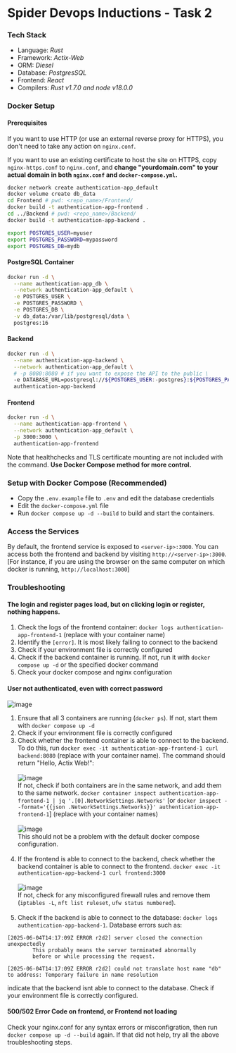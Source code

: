 # Spider Devops Inductions - Task 2

### Tech Stack

- Language: *Rust*
- Framework: *Actix-Web*
- ORM: *Diesel*
- Database: *PostgresSQL*
- Frontend: *React*
- Compilers: *Rust v1.7.0 and node v18.0.0*

### Docker Setup

#### Prerequisites

If you want to use HTTP (or use an external reverse proxy for HTTPS), you don't need to take any action on `nginx.conf`. 

If you want to use an existing certificate to host the site on HTTPS, copy `nginx-https.conf` to `nginx.conf`, and **change "yourdomain.com" to your actual domain in both `nginx.conf` and `docker-compose.yml`.**

```bash
docker network create authentication-app_default
docker volume create db_data
cd Frontend # pwd: <repo_name>/Frontend/
docker build -t authentication-app-frontend .
cd ../Backend # pwd: <repo_name>/Backend/
docker build -t authentication-app-backend .

export POSTGRES_USER=myuser
export POSTGRES_PASSWORD=mypassword
export POSTGRES_DB=mydb
```

#### PostgreSQL Container

```bash
docker run -d \
  --name authentication-app_db \
  --network authentication-app_default \
  -e POSTGRES_USER \
  -e POSTGRES_PASSWORD \
  -e POSTGRES_DB \
  -v db_data:/var/lib/postgresql/data \
  postgres:16
```

#### Backend

```bash
docker run -d \
  --name authentication-app-backend \
  --network authentication-app_default \
  # -p 8080:8080 # if you want to expose the API to the public \ 
  -e DATABASE_URL=postgresql://${POSTGRES_USER:-postgres}:${POSTGRES_PASSWORD}@authentication-app_db:5432/${POSTGRES_DB:-rust_server} \
  authentication-app-backend
```

#### Frontend

```bash
docker run -d \
  --name authentication-app-frontend \
  --network authentication-app_default \
  -p 3000:3000 \
  authentication-app-frontend
```

Note that healthchecks and TLS certificate mounting are not included with the command. **Use Docker Compose method for more control.**

### Setup with Docker Compose (Recommended)

- Copy the `.env.example` file to `.env` and edit the database credentials
- Edit the `docker-compose.yml` file
- Run `docker compose up -d --build` to build and start the containers.

### Access the Services

By default, the frontend service is exposed to `<server-ip>:3000`. You can access both the frontend and backend by visiting `http://<server-ip>:3000`. \[For instance, if you are using the browser on the same computer on which docker is running, `http://localhost:3000`\]

### Troubleshooting

#### The login and register pages load, but on clicking login or register, nothing happens.

1. Check the logs of the frontend container: `docker logs authentication-app-frontend-1` (replace with your container name)
2. Identify the `[error]`. It is most likely failing to connect to the backend
3. Check if your environment file is correctly configured
4. Check if the backend container is running. If not, run it with `docker compose up -d` or the specified docker command
5. Check your docker compose and nginx configuration

#### User not authenticated, even with correct password

![image](https://github.com/user-attachments/assets/d9296867-3b32-405b-a756-d10bc3b0958f)

1. Ensure that all 3 containers are running (`docker ps`). If not, start them with `docker compose up -d`
2. Check if your environment file is correctly configured
3. Check whether the frontend container is able to connect to the backend. To do this, run `docker exec -it authentication-app-frontend-1 curl backend:8080` (replace with your container name). The command should return "Hello, Actix Web!": <br><br> ![image](https://github.com/user-attachments/assets/b3c093c7-d204-419a-9081-7c6982893fd8) <br> If not, check if both containers are in the same network, and add them to the same network. `docker container inspect authentication-app-frontend-1 | jq '.[0].NetworkSettings.Networks'` [or `docker inspect --format='{{json .NetworkSettings.Networks}}' authentication-app-frontend-1`] (replace with your container names) <br><br> ![image](https://github.com/user-attachments/assets/c225dabc-d8da-41f3-bedd-285c8e57cbb1) <br> This should not be a problem with the default docker compose configuration.<br><br>
4. If the frontend is able to connect to the backend, check whether the backend container is able to connect to the frontend. `docker exec -it authentication-app-backend-1 curl frontend:3000` <br><br> ![image](https://github.com/user-attachments/assets/c71c2b8b-8bb4-485d-8f0e-9ceda82c7b41) <br> If not, check for any misconfigured firewall rules and remove them (`iptables -L`, `nft list ruleset`,  `ufw status numbered`).<br><br>
5. Check if the backend is able to connect to the database: `docker logs authentication-app-backend-1`. Database errors such as:

```log
[2025-06-04T14:17:09Z ERROR r2d2] server closed the connection unexpectedly
    	This probably means the server terminated abnormally
    	before or while processing the request.
    
[2025-06-04T14:17:09Z ERROR r2d2] could not translate host name "db" to address: Temporary failure in name resolution
```
indicate that the backend isnt able to connect to the database. Check if your environment file is correctly configured.

#### 500/502 Error Code on frontend, or Frontend not loading

Check your nginx.conf for any syntax errors or misconfigration, then run `docker compose up -d --build` again. If that did not help, try all the above troubleshooting steps.

